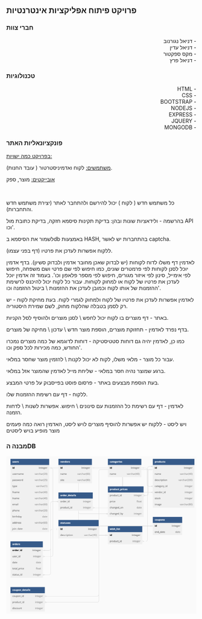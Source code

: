 ## פרויקט פיתוח אפליקציות אינטרנטיות

### חברי צוות

<div dir="rtl">
- דניאל נגורנוב<br />
- דניאל עדין<br />
- מקס ספקטור<br />
- דניאל פרץ<br />
</div>

### טכנולוגיות
<div dir="rtl">
- HTML<br />
- CSS<br />
- BOOTSTRAP<br />
- NODEJS<br />
- EXPRESS<br />
- JQUERY<br />
- MONGODB<br />
</div>

### פונקציונאליות האתר
<ins>בפרויקט כמה ישויות: </ins>

<ins>משתמשים:</ins> לקוח ואדמיניסטרטור ( עובד החנות).

<ins>אובייקטים:</ins> מוצר, ספק

<br />

כל משתמש חדש ( לקוח ) יכול להירשם ולהתחבר לאתר (יצירת משתמש חדש והתחברות).

בהרשמה - ולידאציות שונות ובהן: בדיקת תקינות סיסמא חזקה, בדיקת כתובת מול API וכו'. 

לשמור את הסיסמא בdb באמצעות HASH, בהתחברות יש לאשר captcha.

ללקוח אפשרות לעדכן את פרטיו (דף בפני עצמו).

לאדמין דף משלו לדוח לקוחות (יש לבדוק שאכן מחובר אדמין ולבדוק סשיון). בדף אדמין יוכל לסנן לקוחות לפי פרמטרים שונים, כמו חיפוש לפי שם פרטי ושם משפחה, חיפוש לפי אימייל, סינון לפי איזור מגורים, חיפוש לפי מספר פלאפון וכו'.  בעמוד זה אדמין יוכל לעדכן את פרטיו של לקוח או למחוק לקוחות. עבור כל לקוח יכול להיכנס לרשימת ההזמנות של אותו לקוח וכמובן לעדכן את ההזמנות \ ביטול ההזמנה וכו'. 

לאדמין אפשרות לעדכן את פרטיו של לקוח ולמחוק לגמרי לקוח. בעת מחיקת לקוח - יש רק לסמן בטבלה שהלקוח מחוק, לשם שמירת היסטוריה.

באתר - דף מוצרים בו לקוח יכול לחפש \ לסנן מוצרים ולהוסיף לסל הקניות. 

בדף נפרד לאדמין - תחזוקת מוצרים, הוספת מוצר חדש \ עדכון \ מחיקה של מוצרים. 

כמו כן, לאדמין יהיה גם דוחות סטטיסטיקה - דוחות לדוגמא של כמה מוצרים נמכרו החודש, כמה מכירות לכל ספק וכו'. 

עבור כל מוצר - מלאי משלו, לקוח לא יכול לקנות \ להזמין מוצר שחסר במלאי. 

ברגע שמוצר נהיה חסר במלאי - שליחת מייל לאדמין שהמוצר אזל במלאי. 

בעת הוספת מבצעים באתר - פרסום פוסט בפייסבוק על פרטי המבצע. 

ללקוח - דף עם רשימת ההזמנות שלו. 

לאדמין - דף עם רשימת כל ההזמנות עם סינונים \ חיפוש. אפשרות לשנות \ לדחות הזמנה. 

ויש ליסט - ללקוח יש אפשרות להוסיף מוצרים לויש ליסט, האדמין רואה כמה פעמים מוצר מופיע בויש ליסטים







### מבנה הDB

![DB ERD](./Screenshot%202023-06-04%20at%2020.16.39.png)


